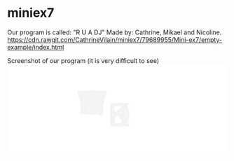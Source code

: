 # miniex7
Our program is called: "R U A DJ"
Made by: Cathrine, Mikael and Nicoline.
https://cdn.rawgit.com/CathrineVilain/miniex7/79689955/Mini-ex7/empty-example/index.html

Screenshot of our program (it is very difficult to see)
![alt tekst](https://github.com/NicolineDS/Mini_ex7/blob/master/program.png?raw=true)

